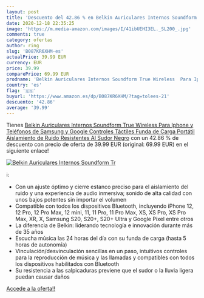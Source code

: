 ```yaml
---
layout: post
title: 'Descuento del 42.86 % en Belkin Auriculares Internos Soundform Tr'
date: 2020-12-18 22:35:25
image: 'https://m.media-amazon.com/images/I/41ibUEHI3EL._SL200_.jpg'
comments: true
category: ofertas
author: ring
slug: 'B087KR6XHM-es'
actualPrice: 39.99 EUR
currency: EUR
price: 39.99
comparePrice: 69.99 EUR
prodname: 'Belkin Auriculares Internos Soundform True Wireless  Para Iphone y Teléfonos de Samsung y Google  Controles Táctiles  Funda de Carga Portátil  Aislamiento de Ruido  Resistentes Al Sudor  Negro'
country: 'es'
flag: '🇪🇸'
buyurl: 'https://www.amazon.es/dp/B087KR6XHM/?tag=tolees-21'
descuento: '42.86'
average: '39.99'
---
```


Tienes [Belkin Auriculares Internos Soundform True Wireless  Para Iphone y Teléfonos de Samsung y Google  Controles Táctiles  Funda de Carga Portátil  Aislamiento de Ruido  Resistentes Al Sudor  Negro](https://www.amazon.es/dp/B087KR6XHM/?tag=tolees-21) con un 42.86 % de descuento con precio de oferta de 39.99 EUR (original: 69.99 EUR) en el siguiente enlace!

[![Belkin Auriculares Internos Soundform Tr](https://m.media-amazon.com/images/I/41ibUEHI3EL._SL200_.jpg)](https://www.amazon.es/dp/B087KR6XHM/?tag=tolees-21)

ℹ️:

- Con un ajuste óptimo y cierre estanco preciso para el aislamiento del ruido y una experiencia de audio inmersiva; sonido de alta calidad con unos bajos potentes sin importar el volumen
- Compatible con todos los dispositivos Bluetooth, incluyendo iPhone 12, 12 Pro, 12 Pro Max, 12 mini, 11, 11 Pro, 11 Pro Max, XS, XS Pro, XS Pro Max, XR, X, Samsung S20, S20+, S20+ Ultra y Google Pixel entre otros
- La diferencia de Belkin: liderando tecnología e innovación durante más de 35 años
- Escucha música las 24 horas del día con su funda de carga (hasta 5 horas de autonomía)
- Vinculación/desvinculación sencillas en un paso, intuitivos controles para la reproducción de música y las llamadas y compatibles con todos los dispositivos habilitados con Bluetooth
- Su resistencia a las salpicaduras previene que el sudor o la lluvia ligera puedan causar daños

[Accede a la oferta!!](https://www.amazon.es/dp/B087KR6XHM/?tag=tolees-21)
